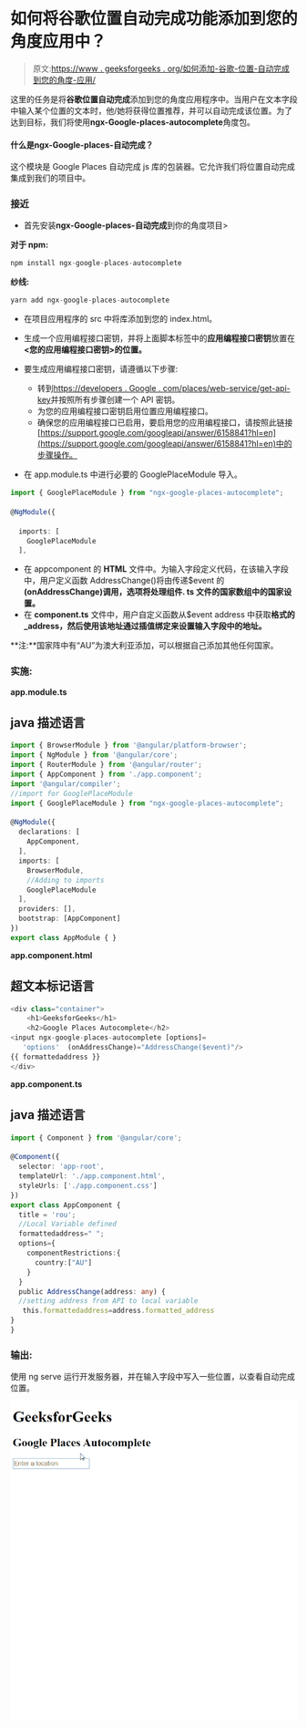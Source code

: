 # 如何将谷歌位置自动完成功能添加到您的角度应用中？

> 原文:[https://www . geeksforgeeks . org/如何添加-谷歌-位置-自动完成到您的角度-应用/](https://www.geeksforgeeks.org/how-to-add-google-locations-autocomplete-to-your-angular-application/)

这里的任务是将**谷歌位置自动完成**添加到您的角度应用程序中。当用户在文本字段中输入某个位置的文本时，他/她将获得位置推荐，并可以自动完成该位置。为了达到目标，我们将使用**ngx-Google-places-autocomplete**角度包。

#### 什么是**ngx-Google-places-自动完成**？

这个模块是 Google Places 自动完成 js 库的包装器。它允许我们将位置自动完成集成到我们的项目中。

### 接近

*   首先安装**ngx-Google-places-自动完成**到你的角度项目>

**对于 npm:**

```ts
npm install ngx-google-places-autocomplete
```

**纱线:**

```ts
yarn add ngx-google-places-autocomplete
```

*   在项目应用程序的 src 中将库添加到您的 index.html。

*   生成一个应用编程接口密钥，并将上面脚本标签中的**应用编程接口密钥**放置在 **<您的应用编程接口密钥>的位置。**
*   要生成应用编程接口密钥，请遵循以下步骤:
    *   转到[https://developers . Google . com/places/web-service/get-api-key](https://developers.google.com/places/web-service/get-api-key)并按照所有步骤创建一个 API 密钥。
    *   为您的应用编程接口密钥启用位置应用编程接口。
    *   确保您的应用编程接口已启用，要启用您的应用编程接口，请按照此链接[https://support.google.com/googleapi/answer/6158841?hl=en](https://support.google.com/googleapi/answer/6158841?hl=en)中的步骤操作。
*   在 app.module.ts 中进行必要的 GooglePlaceModule 导入。

```ts
import { GooglePlaceModule } from "ngx-google-places-autocomplete";

@NgModule({

  imports: [
    GooglePlaceModule
  ],
```

*   在 appcomponent 的 **HTML** 文件中。为输入字段定义代码，在该输入字段中，用户定义函数 AddressChange()将由传递$event 的 **(onAddressChange)调用，选项将处理组件. ts 文件的国家数组中的国家设置。**
*   在 **component.ts** 文件中，用户自定义函数从$event address 中获取**格式的 _address，然后使用该地址通过插值绑定来设置输入字段中的地址。**

**注:**国家阵中有“AU”为澳大利亚添加，可以根据自己添加其他任何国家。

### 实施:

**app.module.ts**

## java 描述语言

```ts
import { BrowserModule } from '@angular/platform-browser';
import { NgModule } from '@angular/core';
import { RouterModule } from '@angular/router';
import { AppComponent } from './app.component';
import '@angular/compiler';
//import for GooglePlaceModule
import { GooglePlaceModule } from "ngx-google-places-autocomplete";

@NgModule({
  declarations: [
    AppComponent,
  ],
  imports: [
    BrowserModule,
    //Adding to imports
    GooglePlaceModule
  ],
  providers: [],
  bootstrap: [AppComponent]
})
export class AppModule { }
```

**app.component.html**

## 超文本标记语言

```ts
<div class="container">
    <h1>GeeksforGeeks</h1>
    <h2>Google Places Autocomplete</h2>
<input ngx-google-places-autocomplete [options]=
   'options'  (onAddressChange)="AddressChange($event)"/>
{{ formattedaddress }}
</div>
```

**app.component.ts**

## java 描述语言

```ts
import { Component } from '@angular/core';

@Component({
  selector: 'app-root',
  templateUrl: './app.component.html',
  styleUrls: ['./app.component.css']
})
export class AppComponent {
  title = 'rou';
  //Local Variable defined
  formattedaddress=" ";
  options={
    componentRestrictions:{
      country:["AU"]
    }
  }
  public AddressChange(address: any) {
  //setting address from API to local variable
   this.formattedaddress=address.formatted_address
}
}
```

### 输出:

使用 ng serve 运行开发服务器，并在输入字段中写入一些位置，以查看自动完成位置。

![](img/bd750296d6601424f66893c58f752319.png)